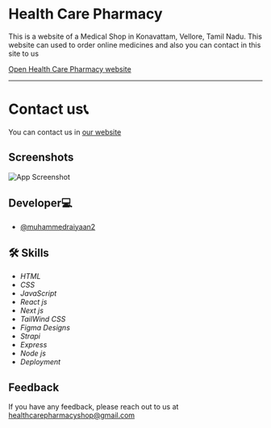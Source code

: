 # Health Care Pharmacy
This is a website of a Medical Shop in Konavattam, 
Vellore,
Tamil Nadu. This website can used to order online medicines and also you can contact in this site to us

[Open Health Care Pharmacy website](https://www.healthcarepharmacyshop.co.in)
- - -
# Contact us📞
You can contact us in [our website](https://healthcarepharmacyshop.co.in/contact/)
## Screenshots

![App Screenshot](https://muhammedraiyaan2.github.io/Server/Screenshot%20from%202022-06-02%2014-25-04.png)

## Developer💻

- [@muhammedraiyaan2](https://github.com/muhammedraiyaan2)
## 🛠 Skills
- *HTML*
- *CSS*
- *JavaScript*
- *React js*
- *Next js*
- *TailWind CSS*
- *Figma Designs*
- *Strapi*
- *Express*
- *Node js*
- *Deployment*

## Feedback

If you have any feedback, please reach out to us at healthcarepharmacyshop@gmail.com

